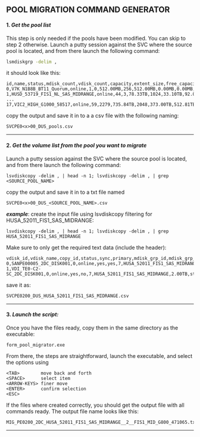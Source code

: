 
## POOL MIGRATION COMMAND GENERATOR

#### 1. _Get the pool list_
This step is only needed if the pools have been modified. You can skip to step 2 otherwise.
Launch a putty session against the SVC where the source pool is located, and from there launch the following command:


```bash
lsmdiskgrp -delim ,
```
it should look like this:

```CSV
id,name,status,mdisk_count,vdisk_count,capacity,extent_size,free_capacity,virtual_capacity,used_capacity,real_capacity,overallocation,warning,easy_tier,easy_tier_status,compression_active,compression_virtual_capacity,compression_compressed_capacity,compression_uncompressed_capacity,parent_mdisk_grp_id,parent_mdisk_grp_name,child_mdisk_grp_count,child_mdisk_grp_capacity,type,encrypt,owner_type,site_id,site_name
0,V7K_N1B8B_BT11_Quorum,online,1,0,512.00MB,256,512.00MB,0.00MB,0.00MB,0.00MB,0,80,off,inactive,no,0.00MB,0.00MB,0.00MB,0,V7K_N1B8B_BT11_Quorum,0,0.00MB,parent,no,none,,
1,HUSD_53719_FIS1_NL_SAS_MIDRANGE,online,44,3,78.33TB,1024,33.10TB,92.07TB,43.39TB,45.24TB,117,80,on,balanced,no,0.00MB,0.00MB,0.00MB,1,HUSD_53719_FIS1_NL_SAS_MIDRANGE,0,0.00MB,parent,no,none,,
...
17,VIC2_HIGH_G1000_58517,online,59,2279,735.84TB,2048,373.00TB,512.81TB,353.81TB,359.75TB,69,80,on,active,no,0.00MB,0.00MB,0.00MB,17,VIC2_HIGH_G1000_58517,0,0.00MB,parent,no,none,,
```

copy the output and save it in to a a csv file with the following naming:

```
SVCPE0<x>00_DUS_pools.csv
```

***
#### 2. _Get the volume list from the pool you want to migrate_


Launch a putty session against the SVC where the source pool is located, and from there launch the following command:

```
lsvdiskcopy -delim , | head -n 1; lsvdiskcopy -delim , | grep <SOURCE_POOL_NAME>
```


copy the output and save it in to a txt file named

```
SVCPE0<x>00_DUS_<SOURCE_POOL_NAME>.csv
```

_**example**_: create the input file using lsvdiskcopy filtering for HUSA_52011_FIS1_SAS_MIDRANGE:

```
lsvdiskcopy -delim , | head -n 1; lsvdiskcopy -delim , | grep HUSA_52011_FIS1_SAS_MIDRANGE
```
Make sure to only get the required text data (include the header):
```
vdisk_id,vdisk_name,copy_id,status,sync,primary,mdisk_grp_id,mdisk_grp_name,capacity,type,se_copy,easy_tier,easy_tier_status,compressed_copy,parent_mdisk_grp_id,parent_mdisk_grp_name,encrypt
0,SANPE00005_2DC_DISK001,0,online,yes,yes,7,HUSA_52011_FIS1_SAS_MIDRANGE,10.00GB,striped,yes,on,balanced,no,7,HUSA_52011_FIS1_SAS_MIDRANGE,no
1,VDI_TE0-C2-SC_2DC_DISK001,0,online,yes,no,7,HUSA_52011_FIS1_SAS_MIDRANGE,2.00TB,striped,yes,on,balanced,no,7,HUSA_52011_FIS1_SAS_MIDRANGE,no
```
save it as:
```
SVCPE0200_DUS_HUSA_52011_FIS1_SAS_MIDRANGE.csv
```


***
#### 3. _Launch the script:_

Once you have the files ready, copy them in the same directory as the executable:

```
form_pool_migrator.exe
```
From there, the steps are straightforward, launch the executable, and select the options using 
```
<TAB>        move back and forth
<SPACE>      select item
<ARROW-KEYS> finer move
<ENTER>      confirm selection
<ESC> 
```
If the files where created correctly, you should get the output file with all commands ready. 
The output file name looks like this:

```
MIG_PE0200_2DC_HUSA_52011_FIS1_SAS_MIDRANGE__2__FIS1_MID_G800_471065.txt
```

***



